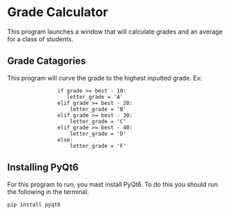 # Grade Calculator
This program launches a window that will calculate grades and an average for a class of students.
## Grade Catagories
This program will curve the grade to the highest inputted grade.
Ex:
```
                if grade >= best - 10:
                   letter_grade = 'A'
                elif grade >= best - 20:
                    letter_grade = 'B'
                elif grade >= best - 30:
                    letter_grade = 'C'
                elif grade >= best - 40:
                    letter_grade = 'D'
                else:
                    letter_grade = 'F'
```
## Installing PyQt6
For this program to run, you mast install PyQt6. To do this you should run the following in the terminal.
```
pip install pyqt6
```
